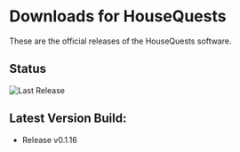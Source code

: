 # Downloads for HouseQuests

These are the official releases of the HouseQuests software.

## Status

![Last Release](https://github.com/IORoot/AdvancedPropertySearch/actions/workflows/release.yaml/badge.svg)

## Latest Version Build:

- Release v0.1.16
